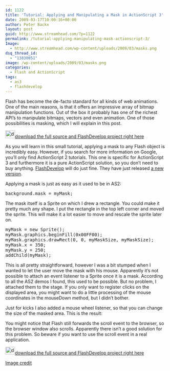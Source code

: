 ```yaml
---
id: 1122
title: 'Tutorial: Applying and Manipulating a Mask in ActionScript 3'
date: 2009-03-17T10:00:16+00:00
author: Peter Backx
layout: post
guid: http://www.streamhead.com/?p=1122
permalink: /tutorial-applying-manipulating-mask-actionscript-3/
Image:
  - http://www.streamhead.com/wp-content/uploads/2009/03/masks.png
dsq_thread_id:
  - "13830051"
image: /wp-content/uploads/2009/03/masks.png
categories:
  - Flash and ActionScript
tags:
  - as3
  - flashdevelop
---
```

Flash has become the de-facto standard for all kinds of web animations. One of the main reasons, is that it offers an impressive array of bitmap manipulation functions. Out of the box it probably has one of the richest API&#8217;s to manipulate bitmaps, vectors and even animation. One of those possibilities is masking, which I will explain in this post.

<a title="AS3 mask tutorial in FlashDevelop" href="http://www.streamhead.com/wp-content/uploads/2009/03/worldscape.zip" target="_blank"><img class="alignleft size-full wp-image-498" title="download" src="http://www.streamhead.com/wp-content/uploads/2008/11/download.png" alt="download" width="30" height="24" />download the full source and FlashDevelop project right here</a>

As you will learn in this small tutorial, applying a mask to any Flash object is incredibly easy. However, if you search for more information on Google, you&#8217;ll only find ActionScript 2 tutorials. This one is specific for ActionScript 3 and furthermore it is a pure ActionScript solution, so you don&#8217;t need to buy anything. <a title="How to use Sand3D with FlashDevelop" href="http://www.streamhead.com/tutorial-getting-started-with-sandy-3d-and-flashdevelop/" target="_blank">FlashDevelop</a> will do just fine. They have just released <a title="FlashDevelop 3.0.0 RC2" href="http://www.flashdevelop.org/community/viewtopic.php?f=11&t=4374" target="_blank">a new version</a>.

Applying a mask is just as easy as it used to be in AS2:

<pre lang="ActionScript">background.mask = myMask;</pre>

The mask itself is a Sprite on which I drew a rectangle. You could make it pretty much any shape. I put the rectangle in the top left corner and moved the sprite. This will make it a lot easier to move and rescale the sprite later on.

<pre lang="ActionScript">myMask = new Sprite();
myMask.graphics.beginFill(0x00FF00);
myMask.graphics.drawRect(0, 0, myMaskSize, myMaskSize);
myMask.x = 350;
myMask.y = 250;
addChild(myMask);</pre>

This is all pretty straightforward, however I was a bit stumped when I wanted to let the user move the mask with his mouse. Apparently it&#8217;s not possible to attach an event listener to a Sprite once it is a mask. According to all the AS2 demos I found, this used to be possible. But no problem, I attached them to the stage. If you only want to register clicks on the displayed area, you might want to do a little processing of the mouse coordinates in the mouseDown method, but I didn&#8217;t bother.

Just for kicks I also added a mouse wheel listener, so that you can change the size of the masked area. This is the result:



You might notice that Flash still forwards the scroll event to the browser, so the browser window also scrolls. Apparently there isn&#8217;t a good solution for this problem. So beware if you want to use the scroll event in a real application.

<a title="AS3 mask tutorial in FlashDevelop" href="http://www.streamhead.com/wp-content/uploads/2009/03/worldscape.zip" target="_blank"><img class="alignleft size-full wp-image-498" title="download" src="http://www.streamhead.com/wp-content/uploads/2008/11/download.png" alt="download" width="30" height="24" />download the full source and FlashDevelop project right here</a>

[Image credit](http://www.flickr.com/photos/exfordy/128576390/ "Masks - Flickr")

<!-- AddThis Advanced Settings generic via filter on the_content -->

<!-- AddThis Share Buttons generic via filter on the_content -->